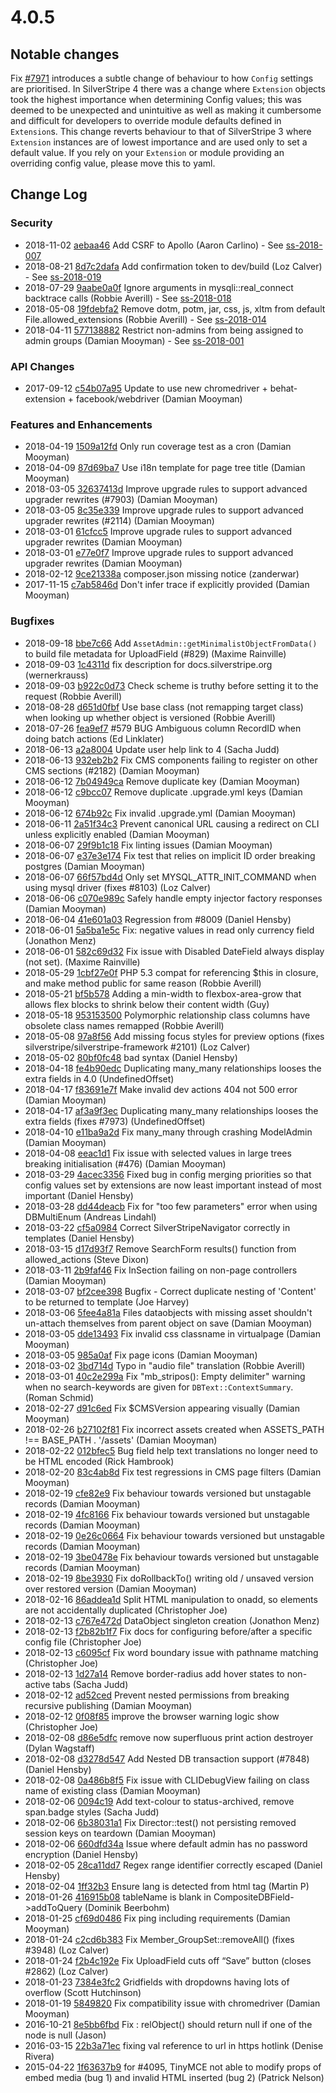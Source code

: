 # 4.0.5

## Notable changes

Fix [#7971](https://github.com/silverstripe/silverstripe-framework/pull/7971) introduces a subtle change of behaviour
to how `Config` settings are prioritised. In SilverStripe 4 there was a change where `Extension` objects took the
highest importance when determining Config values; this was deemed to be unexpected and unintuitive as well as making it
cumbersome and difficult for developers to override module defaults defined in `Extension`s. This change reverts
behaviour to that of SilverStripe 3 where `Extension` instances are of lowest importance and are used only to set a
default value. If you rely on your `Extension` or module providing an overriding config value, please move this to yaml.

<!--- Changes below this line will be automatically regenerated -->

## Change Log

### Security

 * 2018-11-02 [aebaa46](https://github.com/silverstripe/silverstripe-admin/commit/aebaa46f1f8834fefa09bdaf85bfdd51229f58b3) Add CSRF to Apollo (Aaron Carlino) - See [ss-2018-007](https://www.silverstripe.org/download/security-releases/ss-2018-007)
 * 2018-08-21 [8d7c2dafa](https://github.com/silverstripe/silverstripe-framework/commit/8d7c2dafabad505d769f3774c44e0595fb1a4cd9) Add confirmation token to dev/build (Loz Calver) - See [ss-2018-019](https://www.silverstripe.org/download/security-releases/ss-2018-019)
 * 2018-07-29 [9aabe0a0f](https://github.com/silverstripe/silverstripe-framework/commit/9aabe0a0f7a061d87cc92923f8811e14d7a032f5) Ignore arguments in mysqli::real_connect backtrace calls (Robbie Averill) - See [ss-2018-018](https://www.silverstripe.org/download/security-releases/ss-2018-018)
 * 2018-05-08 [19fdebfa2](https://github.com/silverstripe/silverstripe-framework/commit/19fdebfa245506626561bc9626d9ac325acb14da) Remove dotm, potm, jar, css, js, xltm from default File.allowed_extensions (Robbie Averill) - See [ss-2018-014](https://www.silverstripe.org/download/security-releases/ss-2018-014)
 * 2018-04-11 [577138882](https://github.com/silverstripe/silverstripe-framework/commit/577138882163e4b8782ea043487944d30d88e753) Restrict non-admins from being assigned to admin groups (Damian Mooyman) - See [ss-2018-001](https://www.silverstripe.org/download/security-releases/ss-2018-001)

### API Changes

 * 2017-09-12 [c54b07a95](https://github.com/silverstripe/silverstripe-framework/commit/c54b07a9528aeef3907b4342a725af10d9797cd8) Update to use new chromedriver + behat-extension + facebook/webdriver (Damian Mooyman)

### Features and Enhancements

 * 2018-04-19 [1509a12fd](https://github.com/silverstripe/silverstripe-framework/commit/1509a12fdf0fe8cbd300271fd5c60c3d76647d84) Only run coverage test as a cron (Damian Mooyman)
 * 2018-04-09 [87d69ba7](https://github.com/silverstripe/silverstripe-cms/commit/87d69ba75366ff63563e5b9b159fb643daa4f1d7) Use i18n template for page tree title (Damian Mooyman)
 * 2018-03-05 [32637413d](https://github.com/silverstripe/silverstripe-framework/commit/32637413deceb1a3c647fd51a78e1352e91ee15a) Improve upgrade rules to support advanced upgrader rewrites (#7903) (Damian Mooyman)
 * 2018-03-05 [8c35e339](https://github.com/silverstripe/silverstripe-cms/commit/8c35e3391cf334917c5e314c6f1c459e9d06fbbc) Improve upgrade rules to support advanced upgrader rewrites (#2114) (Damian Mooyman)
 * 2018-03-01 [61cfcc5](https://github.com/silverstripe/silverstripe-versioned/commit/61cfcc52a46895b6ff7fdb12956e01c48bfcf343) Improve upgrade rules to support advanced upgrader rewrites (Damian Mooyman)
 * 2018-03-01 [e77e0f7](https://github.com/silverstripe/silverstripe-assets/commit/e77e0f758ed243a249c6056dbfc44f48b9fa535d) Improve upgrade rules to support advanced upgrader rewrites (Damian Mooyman)
 * 2018-02-12 [9ce21338a](https://github.com/silverstripe/silverstripe-framework/commit/9ce21338a3083c80128c5923eab3d8b968f4dd83) composer.json missing notice (zanderwar)
 * 2017-11-15 [c7ab5846d](https://github.com/silverstripe/silverstripe-framework/commit/c7ab5846df7e3f460b1c38e04a0946a914a35c19) Don't infer trace if explicitly provided (Damian Mooyman)

### Bugfixes

 * 2018-09-18 [bbe7c66](https://github.com/silverstripe/silverstripe-asset-admin/commit/bbe7c660cf40d4c942eaf6e76755eeaf46c63471) Add `AssetAdmin::getMinimalistObjectFromData()` to build file metadata for UploadField (#829) (Maxime Rainville)
 * 2018-09-03 [1c4311d](https://github.com/silverstripe/silverstripe-asset-admin/commit/1c4311d4e6548600272daa0ce83afa12cf7e99c3) fix description for docs.silverstripe.org (wernerkrauss)
 * 2018-09-03 [b922c0d73](https://github.com/silverstripe/silverstripe-framework/commit/b922c0d7327b5d0222dd280afcb64f83a09ea859) Check scheme is truthy before setting it to the request (Robbie Averill)
 * 2018-08-28 [d651d0fbf](https://github.com/silverstripe/silverstripe-framework/commit/d651d0fbfcababeaf317b27cb00b4f33b9d99eab) Use base class (not remapping target class) when looking up whether object is versioned (Robbie Averill)
 * 2018-07-26 [fea9ef7](https://github.com/silverstripe/silverstripe-admin/commit/fea9ef7d2a53904086f9fad6eedba7bb307c8578) #579 BUG Ambiguous column RecordID when doing batch actions (Ed Linklater)
 * 2018-06-13 [a2a8004](https://github.com/silverstripe/silverstripe-admin/commit/a2a800464b8f430529ee291a8b75e422ceca7914) Update user help link to 4 (Sacha Judd)
 * 2018-06-13 [932eb2b2](https://github.com/silverstripe/silverstripe-cms/commit/932eb2b22dfe6c30473b1cf973661c28c5b9c635) Fix CMS components failing to register on other CMS sections (#2182) (Damian Mooyman)
 * 2018-06-12 [7b04949ca](https://github.com/silverstripe/silverstripe-framework/commit/7b04949caa11d6e5c8cace3453cf2ed29996fb06) Remove duplicate key (Damian Mooyman)
 * 2018-06-12 [c9bcc07](https://github.com/silverstripe/silverstripe-assets/commit/c9bcc070fdbb76fef49f7564eb98a4a81e2ed65f) Remove duplicate .upgrade.yml keys (Damian Mooyman)
 * 2018-06-12 [674b92c](https://github.com/silverstripe/silverstripe-admin/commit/674b92c125488cb6bc43cade4c93e9adccb27e9b) Fix invalid .upgrade.yml (Damian Mooyman)
 * 2018-06-11 [2a51f34c3](https://github.com/silverstripe/silverstripe-framework/commit/2a51f34c3e3c44acd603def241ac4447e715b165) Prevent canonical URL causing a redirect on CLI unless explicitly enabled (Damian Mooyman)
 * 2018-06-07 [29f9b1c18](https://github.com/silverstripe/silverstripe-framework/commit/29f9b1c18fb38dab912a0b9dcae63eacae19335d) Fix linting issues (Damian Mooyman)
 * 2018-06-07 [e37e3e174](https://github.com/silverstripe/silverstripe-framework/commit/e37e3e1746e56c866ee875f41a7fddf61c926d9f) Fix test that relies on implicit ID order breaking postgres (Damian Mooyman)
 * 2018-06-07 [66f57bd4d](https://github.com/silverstripe/silverstripe-framework/commit/66f57bd4dac0bd4c8106f8071ddc45103c2643f2) Only set MYSQL_ATTR_INIT_COMMAND when using mysql driver (fixes #8103) (Loz Calver)
 * 2018-06-06 [c070e989c](https://github.com/silverstripe/silverstripe-framework/commit/c070e989c4de41441d1061d2678b461f3f13d63b) Safely handle empty injector factory responses (Damian Mooyman)
 * 2018-06-04 [41e601a03](https://github.com/silverstripe/silverstripe-framework/commit/41e601a036307065d9ea2ba8862f67be738d402f) Regression from #8009 (Daniel Hensby)
 * 2018-06-01 [5a5ba1e5c](https://github.com/silverstripe/silverstripe-framework/commit/5a5ba1e5c001de161fbeb19d6d662391dccc4c1e) Fix: negative values in read only currency field (Jonathon Menz)
 * 2018-06-01 [582c69d32](https://github.com/silverstripe/silverstripe-framework/commit/582c69d32fd8f18e6c06bc0b4c0a7e3e87e67966) Fix issue with Disabled DateField always display (not set). (Maxime Rainville)
 * 2018-05-29 [1cbf27e0f](https://github.com/silverstripe/silverstripe-framework/commit/1cbf27e0f47c3547914b03193d0f5f77c87ff8d5) PHP 5.3 compat for referencing $this in closure, and make method public for same reason (Robbie Averill)
 * 2018-05-21 [bf5b578](https://github.com/silverstripe/silverstripe-admin/commit/bf5b5787685765c35c175c303f3f7ee719ac9453) Adding a min-width to flexbox-area-grow that allows flex blocks to shrink below their content width (Guy)
 * 2018-05-18 [953153500](https://github.com/silverstripe/silverstripe-framework/commit/953153500d490f5b5abf7283c34242c3b22a855a) Polymorphic relationship class columns have obsolete class names remapped (Robbie Averill)
 * 2018-05-08 [97a8f56](https://github.com/silverstripe/silverstripe-admin/commit/97a8f56c43ddb3c77a5bbc452755d44afb9a9472) Add missing focus styles for preview options (fixes silverstripe/silverstripe-framework #2101) (Loz Calver)
 * 2018-05-02 [80bf0fc48](https://github.com/silverstripe/silverstripe-framework/commit/80bf0fc48774b2a25f95feb24ffcc9df8e5ad77c) bad syntax (Daniel Hensby)
 * 2018-04-18 [fe4b90edc](https://github.com/silverstripe/silverstripe-framework/commit/fe4b90edc0ead9c6c77d606101bfbf568a963fb4) Duplicating many_many relationships looses the extra fields in 4.0 (UndefinedOffset)
 * 2018-04-17 [f83691e7f](https://github.com/silverstripe/silverstripe-framework/commit/f83691e7f7e7a75657df1211673b72d9cf4c4b4f) Make invalid dev actions 404 not 500 error (Damian Mooyman)
 * 2018-04-17 [af3a9f3ec](https://github.com/silverstripe/silverstripe-framework/commit/af3a9f3ec8a5465f841c5aa8ee1faf40c1b76bf4) Duplicating many_many relationships looses the extra fields (fixes #7973) (UndefinedOffset)
 * 2018-04-10 [e11ba9a2d](https://github.com/silverstripe/silverstripe-framework/commit/e11ba9a2d7c89a1ecea8613589f05399b45a33bf) Fix many_many through crashing ModelAdmin (Damian Mooyman)
 * 2018-04-08 [eeac1d1](https://github.com/silverstripe/silverstripe-admin/commit/eeac1d11800e70f19055bfa2ba4aec8b6a9b2ccb) Fix issue with selected values in large trees breaking initialisation (#476) (Damian Mooyman)
 * 2018-03-29 [4acec3356](https://github.com/silverstripe/silverstripe-framework/commit/4acec33562e4e1230092eee7d76c2b8061ffc914) Fixed bug in config merging priorities so that config values set by extensions are now least important instead of most important (Daniel Hensby)
 * 2018-03-28 [dd44deacb](https://github.com/silverstripe/silverstripe-framework/commit/dd44deacb462d80dbbda507fdb4e9527f049d3bd) Fix for "too few parameters" error when using DBMultiEnum (Andreas Lindahl)
 * 2018-03-22 [cf5a0984](https://github.com/silverstripe/silverstripe-cms/commit/cf5a0984addf308d2cb10df9b67386be2a080f18) Correct SilverStripeNavigator correctly in templates (Daniel Hensby)
 * 2018-03-15 [d17d93f7](https://github.com/silverstripe/silverstripe-cms/commit/d17d93f784a6e01f3d396c55adc623d69a90261a) Remove SearchForm results() function from allowed_actions (Steve Dixon)
 * 2018-03-11 [2b9faf46](https://github.com/silverstripe/silverstripe-cms/commit/2b9faf46fe6606a9236f9e1ec987f9a22689a2c7) Fix InSection failing on non-page controllers (Damian Mooyman)
 * 2018-03-07 [bf2cee398](https://github.com/silverstripe/silverstripe-framework/commit/bf2cee3989028aaa461e9f0f929724b7738c1399) Bugfix - Correct duplicate nesting of 'Content' to be returned to template (Joe Harvey)
 * 2018-03-06 [5fee4a81a](https://github.com/silverstripe/silverstripe-framework/commit/5fee4a81aa880338fba7bb72731fd2b7be4643de) Files dataobjects with missing asset shouldn't un-attach themselves from parent object on save (Damian Mooyman)
 * 2018-03-05 [dde13493](https://github.com/silverstripe/silverstripe-cms/commit/dde134936825e196ca97cb86ac3f5bc24d52278e) Fix invalid css classname in virtualpage (Damian Mooyman)
 * 2018-03-05 [985a0af](https://github.com/silverstripe/silverstripe-admin/commit/985a0af292bb833ba48fa907a1b75892182ec390) Fix page icons (Damian Mooyman)
 * 2018-03-02 [3bd714d](https://github.com/silverstripe/silverstripe-assets/commit/3bd714d293c3f6c12e8f7a0b3c7e054d99b410bd) Typo in "audio file" translation (Robbie Averill)
 * 2018-03-01 [40c2e299a](https://github.com/silverstripe/silverstripe-framework/commit/40c2e299a0a9a63b4e64e14dff95e9f7d480db6e) Fix "mb_stripos(): Empty delimiter" warning when no search-keywords are given for `DBText::ContextSummary`. (Roman Schmid)
 * 2018-02-27 [d91c6ed](https://github.com/silverstripe/silverstripe-admin/commit/d91c6ed0dc699f769802e5d1310f3fe111dd8ecf) Fix $CMSVersion appearing visually (Damian Mooyman)
 * 2018-02-26 [b27102f81](https://github.com/silverstripe/silverstripe-framework/commit/b27102f810e873d287fa04678a4ff242c40699f6) Fix incorrect assets created when ASSETS_PATH !== BASE_PATH . '/assets' (Damian Mooyman)
 * 2018-02-22 [012bfec5](https://github.com/silverstripe/silverstripe-cms/commit/012bfec5bf8e0902f3325c8e7fb237d48bd189ad) Bug field help text translations no longer need to be HTML encoded (Rick Hambrook)
 * 2018-02-20 [83c4ab8d](https://github.com/silverstripe/silverstripe-cms/commit/83c4ab8d180954b3d80d16ed5f5764e3c647ca6d) Fix test regressions in CMS page filters (Damian Mooyman)
 * 2018-02-19 [cfe82e9](https://github.com/silverstripe/silverstripe-assets/commit/cfe82e912616ca230b8fd29fba3bd3270fac2502) Fix behaviour towards versioned but unstagable records (Damian Mooyman)
 * 2018-02-19 [4fc8166](https://github.com/silverstripe/silverstripe-versioned/commit/4fc816653e84c0a883a01afe30e16e8bd4129f53) Fix behaviour towards versioned but unstagable records (Damian Mooyman)
 * 2018-02-19 [0e26c0664](https://github.com/silverstripe/silverstripe-framework/commit/0e26c066440d2591401e84d9688cbeef0595afcc) Fix behaviour towards versioned but unstagable records (Damian Mooyman)
 * 2018-02-19 [3be0478e](https://github.com/silverstripe/silverstripe-cms/commit/3be0478e1c40cd2b9f577818596c4222b365b6b6) Fix behaviour towards versioned but unstagable records (Damian Mooyman)
 * 2018-02-19 [8be3930](https://github.com/silverstripe/silverstripe-versioned/commit/8be393061e8578c3bd9056c6540e5f0bbff43801) Fix doRollbackTo() writing old / unsaved version over restored version (Damian Mooyman)
 * 2018-02-16 [86addea1d](https://github.com/silverstripe/silverstripe-framework/commit/86addea1d2a7b2e28ae8115279ae358bcb46648a) Split HTML manipulation to onadd, so elements are not accidentally duplicated (Christopher Joe)
 * 2018-02-13 [c767e472d](https://github.com/silverstripe/silverstripe-framework/commit/c767e472dc494408460ef47c27b8d34475da4ac6) DataObject singleton creation (Jonathon Menz)
 * 2018-02-13 [f2b82b1f7](https://github.com/silverstripe/silverstripe-framework/commit/f2b82b1f77a60de4bf1b5807e1b820aad263ae1b) Fix docs for configuring before/after a specific config file (Christopher Joe)
 * 2018-02-13 [c6095cf](https://github.com/silverstripe/silverstripe-config/commit/c6095cfc0a07a74bb932e2191215d06f102e992a) Fix word boundary issue with pathname matching (Christopher Joe)
 * 2018-02-13 [1d27a14](https://github.com/silverstripe/silverstripe-admin/commit/1d27a14be75efb33a503f7f1c15b093ab3b59c7f) Remove border-radius add hover states to non-active tabs (Sacha Judd)
 * 2018-02-12 [ad52ced](https://github.com/silverstripe/silverstripe-versioned/commit/ad52ced4353b8abe312aeacfb2c95657169feedc) Prevent nested permissions from breaking recursive publishing (Damian Mooyman)
 * 2018-02-12 [0f08f85](https://github.com/silverstripe/silverstripe-admin/commit/0f08f85508d01a578015848caff032ae0fd62e4c) improve the browser warning logic show (Christopher Joe)
 * 2018-02-08 [d86e5dfc](https://github.com/silverstripe/silverstripe-cms/commit/d86e5dfc883267ffaa0c43e9ece7576c4f42ed61) remove now superfluous print action destroyer (Dylan Wagstaff)
 * 2018-02-08 [d3278d547](https://github.com/silverstripe/silverstripe-framework/commit/d3278d5470165bba14ee5026453ec7d529901f42) Add Nested DB transaction support (#7848) (Daniel Hensby)
 * 2018-02-08 [0a486b8f5](https://github.com/silverstripe/silverstripe-framework/commit/0a486b8f5705242de523489190f3975d55b3b3e6) Fix issue with CLIDebugView failing on class name of existing class (Damian Mooyman)
 * 2018-02-06 [0094c19](https://github.com/silverstripe/silverstripe-admin/commit/0094c19304eea5ac02daf42095da341315dae84f) Add text-colour to status-archived, remove span.badge styles (Sacha Judd)
 * 2018-02-06 [6b38031a1](https://github.com/silverstripe/silverstripe-framework/commit/6b38031a1e16e94d5bafcbcce4bdcb2d6b3680ed) Fix Director::test() not persisting removed session keys on teardown (Damian Mooyman)
 * 2018-02-06 [660dfd34a](https://github.com/silverstripe/silverstripe-framework/commit/660dfd34a828e7eb7dc8ef9986b201a14620d17f) Issue where default admin has no password encryption (Daniel Hensby)
 * 2018-02-05 [28ca11dd7](https://github.com/silverstripe/silverstripe-framework/commit/28ca11dd7e5e9a1c4fd1f5d4acbec856adfb7176) Regex range identifier correctly escaped (Daniel Hensby)
 * 2018-02-04 [1ff32b3](https://github.com/silverstripe/silverstripe-admin/commit/1ff32b347911c1a6f8521f31e79131db68ed3084) Ensure lang is detected from html tag (Martin P)
 * 2018-01-26 [416915b08](https://github.com/silverstripe/silverstripe-framework/commit/416915b08248285083518850ad8d015ca8ed25c2) tableName is blank in CompositeDBField-&gt;addToQuery (Dominik Beerbohm)
 * 2018-01-25 [cf69d0486](https://github.com/silverstripe/silverstripe-framework/commit/cf69d048665befa90eb43146f86cde984b876b3a) Fix ping including requirements (Damian Mooyman)
 * 2018-01-24 [c2cd6b383](https://github.com/silverstripe/silverstripe-framework/commit/c2cd6b3832c6bc4775b2742df593b445c2aca391) Fix Member_GroupSet::removeAll() (fixes #3948) (Loz Calver)
 * 2018-01-24 [f2b4c192e](https://github.com/silverstripe/silverstripe-framework/commit/f2b4c192ec4d70779f7c667a976e741a7f3a26c5) Fix UploadField cuts off “Save” button (closes #2862) (Loz Calver)
 * 2018-01-23 [7384e3fc2](https://github.com/silverstripe/silverstripe-framework/commit/7384e3fc25987742ea08af74b704857a936e8ec0) Gridfields with dropdowns having lots of overflow (Scott Hutchinson)
 * 2018-01-19 [5849820](https://github.com/silverstripe/silverstripe-asset-admin/commit/58498200190cba086477c158d1fe6112cf3b0a1e) Fix compatibility issue with chromedriver (Damian Mooyman)
 * 2016-10-21 [8e5bb6fbd](https://github.com/silverstripe/silverstripe-framework/commit/8e5bb6fbdce0b2ca2d08a45534df2264db5e6b12) Fix : relObject() should return null if one of the node is null (Jason)
 * 2016-03-15 [22b3a71ec](https://github.com/silverstripe/silverstripe-framework/commit/22b3a71ec0c8cd8c38030fa0bf5449abefafe8a3) fixing val reference to url in https hotlink (Denise Rivera)
 * 2015-04-22 [1f63637b9](https://github.com/silverstripe/silverstripe-framework/commit/1f63637b9369d4644a92523ada5d1a5dc0576c12) for #4095, TinyMCE not able to modify props of embed media (bug 1) and invalid HTML inserted (bug 2) (Patrick Nelson)
